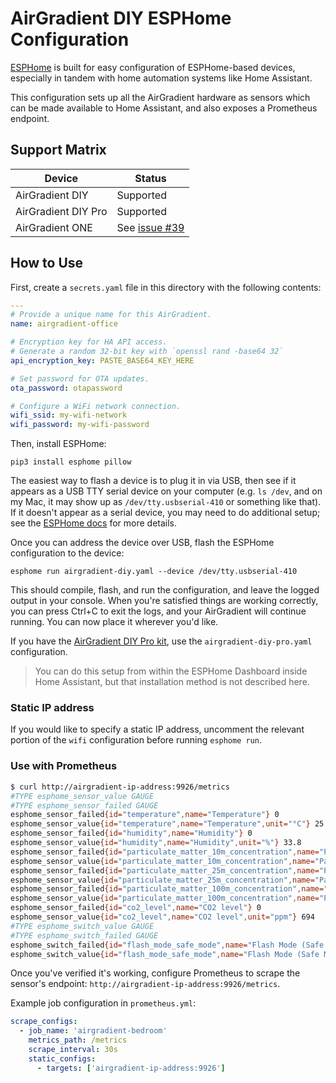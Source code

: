 # AirGradient DIY ESPHome Configuration

[ESPHome](https://esphome.io) is built for easy configuration of ESPHome-based devices, especially in tandem with home automation systems like Home Assistant.

This configuration sets up all the AirGradient hardware as sensors which can be made available to Home Assistant, and also exposes a Prometheus endpoint.

## Support Matrix

| Device | Status |
| --- | --- |
| AirGradient DIY | Supported |
| AirGradient DIY Pro | Supported |
| AirGradient ONE | See [issue #39](https://github.com/geerlingguy/airgradient-prometheus/issues/39) |

## How to Use

First, create a `secrets.yaml` file in this directory with the following contents:

```yaml
---
# Provide a unique name for this AirGradient.
name: airgradient-office

# Encryption key for HA API access.
# Generate a random 32-bit key with `openssl rand -base64 32`
api_encryption_key: PASTE_BASE64_KEY_HERE

# Set password for OTA updates.
ota_password: otapassword

# Configure a WiFi network connection.
wifi_ssid: my-wifi-network
wifi_password: my-wifi-password
```

Then, install ESPHome:

```
pip3 install esphome pillow
```

The easiest way to flash a device is to plug it in via USB, then see if it appears as a USB TTY serial device on your computer (e.g. `ls /dev`, and on my Mac, it may show up as `/dev/tty.usbserial-410` or something like that). If it doesn't appear as a serial device, you may need to do additional setup; see the [ESPHome docs](https://esphome.io/guides/physical_device_connection.html) for more details.

Once you can address the device over USB, flash the ESPHome configuration to the device:

```
esphome run airgradient-diy.yaml --device /dev/tty.usbserial-410
```

This should compile, flash, and run the configuration, and leave the logged output in your console. When you're satisfied things are working correctly, you can press Ctrl+C to exit the logs, and your AirGradient will continue running. You can now place it wherever you'd like.

If you have the [AirGradient DIY Pro kit](https://www.airgradient.com/open-airgradient/instructions/diy-pro/), use the `airgradient-diy-pro.yaml` configuration.

> You can do this setup from within the ESPHome Dashboard inside Home Assistant, but that installation method is not described here.

### Static IP address

If you would like to specify a static IP address, uncomment the relevant portion of the `wifi` configuration before running `esphome run`.

### Use with Prometheus

```sh
$ curl http://airgradient-ip-address:9926/metrics
#TYPE esphome_sensor_value GAUGE
#TYPE esphome_sensor_failed GAUGE
esphome_sensor_failed{id="temperature",name="Temperature"} 0
esphome_sensor_value{id="temperature",name="Temperature",unit="°C"} 25.9
esphome_sensor_failed{id="humidity",name="Humidity"} 0
esphome_sensor_value{id="humidity",name="Humidity",unit="%"} 33.8
esphome_sensor_failed{id="particulate_matter_10m_concentration",name="Particulate Matter <1.0µm Concentration"} 0
esphome_sensor_value{id="particulate_matter_10m_concentration",name="Particulate Matter <1.0µm Concentration",unit="µg/m³"} 3
esphome_sensor_failed{id="particulate_matter_25m_concentration",name="Particulate Matter <2.5µm Concentration"} 0
esphome_sensor_value{id="particulate_matter_25m_concentration",name="Particulate Matter <2.5µm Concentration",unit="µg/m³"} 4
esphome_sensor_failed{id="particulate_matter_100m_concentration",name="Particulate Matter <10.0µm Concentration"} 0
esphome_sensor_value{id="particulate_matter_100m_concentration",name="Particulate Matter <10.0µm Concentration",unit="µg/m³"} 6
esphome_sensor_failed{id="co2_level",name="CO2 level"} 0
esphome_sensor_value{id="co2_level",name="CO2 level",unit="ppm"} 694
#TYPE esphome_switch_value GAUGE
#TYPE esphome_switch_failed GAUGE
esphome_switch_failed{id="flash_mode_safe_mode",name="Flash Mode (Safe Mode)"} 0
esphome_switch_value{id="flash_mode_safe_mode",name="Flash Mode (Safe Mode)"} 0
```

Once you've verified it's working, configure Prometheus to scrape the sensor's endpoint: `http://airgradient-ip-address:9926/metrics`.

Example job configuration in `prometheus.yml`:

```yaml
scrape_configs:
  - job_name: 'airgradient-bedroom'
    metrics_path: /metrics
    scrape_interval: 30s
    static_configs:
      - targets: ['airgradient-ip-address:9926']
```
